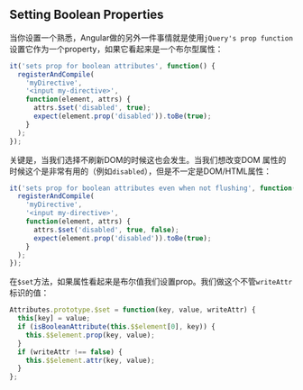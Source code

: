 ## Setting Boolean Properties
当你设置一个熟悉，Angular做的另外一件事情就是使用`jQuery's prop function`设置它作为一个property，如果它看起来是一个布尔型属性：
```js
it('sets prop for boolean attributes', function() {
  registerAndCompile(
    'myDirective',
    '<input my-directive>',
    function(element, attrs) {
      attrs.$set('disabled', true);
      expect(element.prop('disabled')).toBe(true);
    }
  ); 
});
```
关键是，当我们选择不刷新DOM的时候这也会发生。当我们想改变DOM 属性的时候这个是非常有用的（例如`disabled`），但是不一定是DOM/HTML属性：
```js
it('sets prop for boolean attributes even when not flushing', function() {
  registerAndCompile(
    'myDirective',
    '<input my-directive>',
    function(element, attrs) {
      attrs.$set('disabled', true, false);
      expect(element.prop('disabled')).toBe(true);
    }
  ); 
});
```
在`$set`方法，如果属性看起来是布尔值我们设置prop。我们做这个不管`writeAttr`标识的值：
```js
Attributes.prototype.$set = function(key, value, writeAttr) {
  this[key] = value;
  if (isBooleanAttribute(this.$$element[0], key)) {
    this.$$element.prop(key, value);
  }
  if (writeAttr !== false) {
    this.$$element.attr(key, value);
  }
};
```